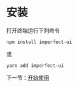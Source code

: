 # 安装

打开终端运行下列命令


```shell
npm install imperfect-ui
```

或

```shell
yarn add imperfect-ui
```

下一节：[开始使用](#/doc/get-started)
